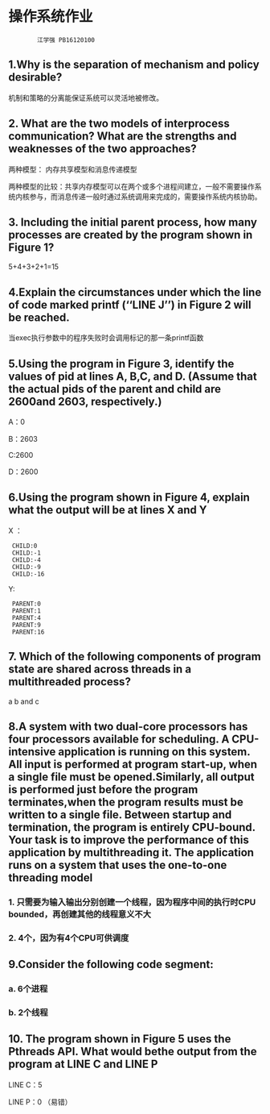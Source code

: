 # 操作系统作业
            
            江学强 PB16120100

## 1.Why is the separation of mechanism and policy desirable?

机制和策略的分离能保证系统可以灵活地被修改。

## 2. What are the two models of interprocess communication? What are the strengths and weaknesses of the two approaches?

两种模型： 内存共享模型和消息传递模型

两种模型的比较：共享内存模型可以在两个或多个进程间建立，一般不需要操作系统内核参与，而消息传递一般时通过系统调用来完成的，需要操作系统内核协助。


## 3. Including the initial parent process, how many processes are created by the program shown in Figure 1?

5+4+3+2+1=15

## 4.Explain the circumstances under which the line of code marked printf (‘‘LINE J’’) in Figure 2 will be reached.

当exec执行参数中的程序失败时会调用标记的那一条printf函数

## 5.Using the program in Figure 3, identify the values of pid at lines A, B,C, and D. (Assume that the actual pids of the parent and child are 2600and 2603, respectively.)

 A：0

 B：2603

 C:2600

 D：2600

 ## 6.Using the program shown in Figure 4, explain what the output will be at lines X and Y

 X ：
     
     CHILD:0
     CHILD:-1
     CHILD:-4
     CHILD:-9
     CHILD:-16
Y:   

     PARENT:0
     PARENT:1
     PARENT:4
     PARENT:9
     PARENT:16

## 7. Which of the following components of program state are shared across threads in a multithreaded process? 

a b and c    

## 8.A system with two dual-core processors has four processors available for scheduling. A CPU-intensive application is running on this system. All input is performed at program start-up, when a single file must be opened.Similarly, all output is performed just before the program terminates,when the program results must be written to a single file. Between startup and termination, the program is entirely CPU-bound. Your task is to improve the performance of this application by multithreading it. The application runs on a system that uses the one-to-one threading model 

### 1. 只需要为输入输出分别创建一个线程，因为程序中间的执行时CPU bounded，再创建其他的线程意义不大

### 2. 4个，因为有4个CPU可供调度


## 9.Consider the following code segment:

### a. 6个进程
### b. 2个线程

## 10. The program shown in Figure 5 uses the Pthreads API. What would bethe output from the program at LINE C and LINE P

LINE C：5

LINE P：0 （易错）
